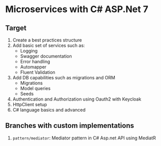 # Microservices with C# ASP.Net 7

## Target

1. Create a best practices structure
2. Add basic set of services such as:
   - Logging
   - Swagger documentation
   - Error handling
   - Automapper
   - Fluent Validation
3. Add DB capabilities such as migrations and ORM
   - Migrations
   - Model queries
   - Seeds
4. Authentication and Authorization using Oauth2 with Keycloak
5. HttpClient setup
6. C# language basics and advanced

## Branches with custom implementations

1. `pattern/mediator`: Mediator pattern in C# Asp.net API using MediatR
